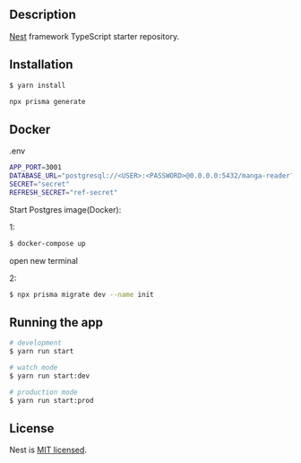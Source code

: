## Description

[Nest](https://github.com/nestjs/nest) framework TypeScript starter repository.

## Installation

```bash
$ yarn install
```

```bash
npx prisma generate
```

## Docker

.env

```bash
APP_PORT=3001
DATABASE_URL="postgresql://<USER>:<PASSWORD>@0.0.0.0:5432/manga-reader?schema=public"
SECRET="secret"
REFRESH_SECRET="ref-secret"
```

Start Postgres image(Docker):

1:

```bash
$ docker-compose up
```

open new terminal

2:

```bash
$ npx prisma migrate dev --name init
```

## Running the app

```bash
# development
$ yarn run start

# watch mode
$ yarn run start:dev

# production mode
$ yarn run start:prod
```

## License

Nest is [MIT licensed](LICENSE).
